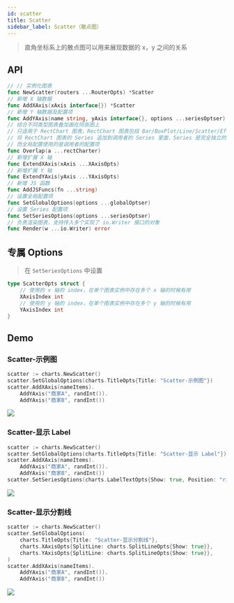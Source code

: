 ```yaml
---
id: scatter
title: Scatter
sidebar_label: Scatter（散点图）
---
```


> 直角坐标系上的散点图可以用来展现数据的 x，y 之间的关系

## API
```go
// // 实例化图表
func NewScatter(routers ...RouterOpts) *Scatter
// 新增 X 轴数据
func AddXAxis(xAxis interface{}) *Scatter
// 新增 Y 轴数据及配置项
func AddYAxis(name string, yAxis interface{}, options ...seriesOptser) *Scatter
// 结合不同类型图表叠加画在同张图上
// 只适用于 RectChart 图表，RectChart 图表包括 Bar/BoxPlot/Line/Scatter/EffectScatter/Kline/HeatMap
// 将 RectChart 图表的 Series 追加到调用者的 Series 里面，Series 是完全独立的
// 而全局配置使用的是调用者的配置项
func Overlap(a ...rectCharter)
// 新增扩展 X 轴
func ExtendXAxis(xAxis ...XAxisOpts)
// 新增扩展 Y 轴
func ExtendYAxis(yAxis ...YAxisOpts)
// 新增 JS 函数
func AddJSFuncs(fn ...string)
// 设置全局配置项
func SetGlobalOptions(options ...globalOptser)
// 设置 Series 配置项
func SetSeriesOptions(options ...seriesOptser)
// 负责渲染图表，支持传入多个实现了 io.Writer 接口的对象
func Render(w ...io.Writer) error
```

## 专属 Options
> 在 `SetSeriesOptions` 中设置
```go
type ScatterOpts struct {
    // 使用的 x 轴的 index，在单个图表实例中存在多个 x 轴的时候有用
    XAxisIndex int
    // 使用的 y 轴的 index，在单个图表实例中存在多个 y 轴的时候有用
    YAxisIndex int
}
```

## Demo

### Scatter-示例图
```go
scatter := charts.NewScatter()
scatter.SetGlobalOptions(charts.TitleOpts{Title: "Scatter-示例图"})
scatter.AddXAxis(nameItems).
    AddYAxis("商家A", randInt()).
    AddYAxis("商家B", randInt())
```
![](https://user-images.githubusercontent.com/19553554/52348431-420e3d80-2a5f-11e9-8cab-7b415592dc77.gif)


### Scatter-显示 Label
```go
scatter := charts.NewScatter()
scatter.SetGlobalOptions(charts.TitleOpts{Title: "Scatter-显示 Label"})
scatter.AddXAxis(nameItems).
    AddYAxis("商家A", randInt()).
    AddYAxis("商家B", randInt())
scatter.SetSeriesOptions(charts.LabelTextOpts{Show: true, Position: "right"})
```
![](https://user-images.githubusercontent.com/19553554/52348566-94e7f500-2a5f-11e9-9ca3-ecd73bd85fd3.png)


### Scatter-显示分割线
```go
scatter := charts.NewScatter()
scatter.SetGlobalOptions(
    charts.TitleOpts{Title: "Scatter-显示分割线"},
    charts.XAxisOpts{SplitLine: charts.SplitLineOpts{Show: true}},
    charts.YAxisOpts{SplitLine: charts.SplitLineOpts{Show: true}},
)
scatter.AddXAxis(nameItems).
    AddYAxis("商家A", randInt()).
    AddYAxis("商家B", randInt())
```
![](https://user-images.githubusercontent.com/19553554/52348578-9f09f380-2a5f-11e9-8ea9-8133e1e4c644.png)
